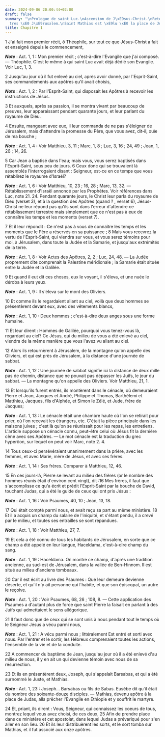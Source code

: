 ```yaml
---
date: 2024-09-06 20:00:44+02:00
draft: false
summary: "\nPrologue de saint Luc.\nAscension de J\xE9sus-Christ.\nRetour des Ap\xF4\
  tres \xE0 J\xE9rusalem.\nSaint Mathias est \xE9lu \xE0 la place de Judas.\n"
title: Chapitre 1
---
```





1 J'ai fait mon premier récit, ô Théophile, sur tout ce que Jésus-Christ a fait et enseigné depuis le commencement,

***Note*** :  Act. 1, 1 : Mon premier récit ; c'est-à-dire l'Evangile que j'ai composé. ― Théophile. C'est le même à qui saint Luc avait déjà dédié son Evangile. Voir Luc, 1, 3.

2 Jusqu'au jour où il fut enlevé au ciel, après avoir donné, par l'Esprit-Saint, ses commandements aux apôtres qu'il avait choisis,

***Note*** :  Act. 1, 2 : Par l'Esprit-Saint, qui disposait les Apôtres à recevoir les instructions de Jésus.


3 Et auxquels, après sa passion, il se montra vivant par beaucoup de preuves, leur apparaissant pendant quarante jours, et leur parlant du royaume de Dieu.


4 Ensuite, mangeant avec eux, il leur commanda de ne pas s'éloigner de Jérusalem, mais d'attendre la promesse du Père, que vous avez, dit-il, ouïe de ma bouche ;

***Note*** :  Act. 1, 4 : Voir Matthieu, 3, 11 ; Marc, 1, 8 ; Luc, 3, 16 ; 24, 49 ; Jean, 1, 26 ; 14, 26.

5 Car Jean a baptisé dans l'eau; mais vous, vous serez baptisés dans l'Esprit-Saint, sous peu de jours. 6 Ceux donc qui se trouvaient là assemblés l'interrogaient disant : Seigneur, est-ce en ce temps que vous rétablirez le royaume d'Israël?

***Note*** :  Act. 1, 6 : Voir Matthieu, 10, 23 ; 16, 28 ; Marc, 13, 32. ― Rétablissement d'Israël annoncé par les Prophètes. Voir références dans Luc, note 21. 24. Pendant quarante jours, le Christ leur parla du royaume de Dieu (verset 3), et à la question des Apôtres (quand ? , verset 6), Jésus-Christ ne leur répond pas qu'ils sont dans l'erreur d'attendre ce rétablissement terrestre mais simplement que ce n'est pas à eux de connaître les temps et les moments (verset 7).

7 Et il leur répondit : Ce n'est pas à vous de connaître les temps et les moments que le Père a réservés en sa puissance ; 8 Mais vous recevrez la vertu de l'Esprit-Saint, qui viendra sur vous, et vous serez témoins pour moi, à Jérusalem, dans toute la Judée et la Samarie, et jusqu'aux extrémités de la terre.

***Note*** :  Act. 1, 8 : Voir Actes des Apôtres, 2, 2 ; Luc, 24, 48. ― La Judée proprement dite comprenait la Palestine méridionale ; la Samarie était située entre la Judée et la Galilée.


9 Et quand il eut dit ces choses, eux le voyant, il s'éleva, et une nuée le déroba à leurs yeux.

***Note*** :  Act. 1, 9 : Il s'éleva sur le mont des Oliviers.

10 Et comme ils le regardaient allant au ciel, voilà que deux hommes se présentèrent devant eux, avec des vêtements blancs,

***Note*** :  Act. 1, 10 : Deux hommes ; c'est-à-dire deux anges sous une forme humaine.

11 Et leur dirent : Hommes de Galilée, pourquoi vous tenez-vous là, regardant au ciel? Ce Jésus, qui du milieu de vous a été enlevé au ciel, viendra de la même manière que vous l'avez vu allant au ciel.


12 Alors ils retournèrent à Jérusalem, de la montagne qu'on appelle des Oliviers, et qui est près de Jérusalem, à la distance d'une journée de sabbat.

***Note*** :  Act. 1, 12 : Une journée de sabbat signifie ici la distance de deux mille pas de chemin, distance que ne pouvait pas dépasser les Juifs, le jour du sabbat. ― La montagne qu'on appelle des Oliviers. Voir Matthieu, 21, 1.

13 Et lorsqu'ils furent entrés, ils montèrent dans le cénacle, où demeuraient Pierre et Jean, Jacques et André, Philippe et Thomas, Barthélemi et Matthieu, Jacques, fils d'Alphée, et Simon le Zélé, et Jude, frère de Jacques;

***Note*** :  Act. 1, 13 : Le cénacle était une chambre haute où l'on se retirait pour prier, où l'on recevait les étrangers, etc. C'était la pièce principale dans les maisons juives ; c'est là qu'on se réunissait pour les repas, les entretiens. L'article suppose un cénacle connu, peut-être celui où Jésus fit la dernière cène avec ses Apôtres. ― Le mot cénacle est la traduction du grec hyperôon, sur lequel on peut voir Marc, note 2. 4.

14 Tous ceux-ci persévéraient unanimement dans la prière, avec les femmes, et avec Marie, mère de Jésus, et avec ses frères.

***Note*** :  Act. 1, 14 : Ses frères. Comparer à Matthieu, 12, 46.


15 En ces jours-là, Pierre se levant au milieu des frères (or le nombre des hommes réunis était d'environ cent vingt), dit :16 Mes frères, il faut que s'accomplisse ce qu'a écrit et prédit l'Esprit-Saint par la bouche de David, touchant Judas, qui a été le guide de ceux qui ont pris Jésus :

***Note*** :  Act. 1, 16 : Voir Psaumes, 40, 10 ; Jean, 13, 18.

17 Qui était compté parmi nous, et avait reçu sa part au même ministère. 18 Et il a acquis un champ du salaire de l'iniquité, et s'étant pendu, il a crevé par le milieu, et toutes ses entrailles se sont répandues.

***Note*** :  Act. 1, 18 : Voir Matthieu, 27, 7.

19 Et cela a été connu de tous les habitants de Jérusalem, en sorte que ce champ a été appelé en leur langue, Haceldama, c'est-à-dire champ du sang.

***Note*** :  Act. 1, 19 : Haceldama. On montre ce champ, d'après une tradition ancienne, au sud-est de Jérusalem, dans la vallée de Ben-Hinnom. Il est situé au milieu d'anciens tombeaux.

20 Car il est écrit au livre des Psaumes : Que leur demeure devienne déserte, et qu'il n'y ait personne qui l'habite, et que son épiscopat, un autre le reçoive.

***Note*** :  Act. 1, 20 : Voir Psaumes, 68, 26 ; 108, 8. ― Cette application des Psaumes a d'autant plus de force que saint Pierre la faisait en parlant à des Juifs qui admettaient le sens allégorique.

21 Il faut donc que de ceux qui se sont unis à nous pendant tout le temps où le Seigneur Jésus a vécu parmi nous,

***Note*** :  Act. 1, 21 : A vécu parmi nous ; littéralement Est entré et sorti avec nous. Par l'entrer et le sortir, les Hébreux comprenaient toutes les actions, l'ensemble de la vie et de la conduite.

22 A commencer du baptême de Jean, jusqu'au jour où il a été enlevé d'au milieu de nous, il y en ait un qui devienne témoin avec nous de sa résurrection.


23 Et ils en présentèrent deux, Joseph, qui s'appelait Barsabas, et qui a été surnommé le Juste, et Mathias.

***Note*** :  Act. 1, 23 : Joseph… Barsabas ou fils de Sabas. Eusèbe dit qu'il était du nombre des soixante-douze disciples. ― Mathias, devenu apôtre à la place de Judas, alla prêcher l'Evangile en Ethiopie et y souffrit le martyre.

24 Et, priant, ils dirent : Vous, Seigneur, qui connaissez les coeurs de tous, montrez lequel vous avez choisi, de ces deux, 25 Afin de prendre place dans ce ministère et cet apostolat, dans lequel Judas a prévariqué pour s'en aller en son lieu. 26 Et ils leur distribuèrent les sorts, et le sort tomba sur Mathias, et il fut associé aux onze apôtres.

